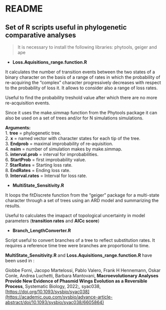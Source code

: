 README
================

## Set of R scripts useful in phylogenetic comparative analyses

> It is necessary to install the following libraries: phytools, geiger
> and ape

  - **Loss.Aquisitions\_range.function.R**

It calculates the number of transition events between the two states of a binary character
on the basis of a range of rates in which the probability of
re-acquiring the “complex” character progressively decreases with
respect to the probability of loss it. It allows to consider also a
range of loss rates.

Useful to find the probability treshold value after which there are no
more re-acquisition events.

Since it uses the make.simmap function from the Phytools package it can
also be used on a set of trees and/or for N simulations simulations.

**Arguments:**  
1\. **tree** = phylogenetic tree.  
2\. **x** = named vector with character states for each tip of the
tree.  
3\. **Endprob** = maximal improbability of re-aquisition.  
4\. **nsim** = number of simulation makes by make.simmap.  
5\. **interval.prob** = interval for improbabilities.  
6\. **StartProb** = first improbability value.  
7\. **StarRates** = Starting loss rate.  
8\. **EndRates** = Ending loss rate.  
9\. **Interval.rates** = Interval for loss rate.

  - **MultiState\_Sensitivity.R**

It loops the fitDiscrete function from the “geiger” package for a
multi-state character through a set of trees using an ARD model and
summarizing the results.

Useful to calculates the imapact of topological uncertainty in model
parameters (**transition rates** and **AICc score**)

   - **Branch\_LengthConverter.R**

Script useful to convert branches of a tree to reflect substitution rates. It requires a reference time tree were branches are proportional to time. 

**MultiState\_Sensitivity.R** and **Loss.Aquisitions\_range.function.R** have been used in :

Giobbe Forni, Jacopo Martelossi, Pablo Valero, Frank H Hennemann, Oskar Conle, Andrea Luchetti, Barbara Mantovani, **Macroevolutionary Analyses Provide New Evidence of Phasmid Wings Evolution as a Reversible Process**, Systematic Biology, 2022;, syac038, [https://doi.org/10.1093/sysbio/syac038](https://academic.oup.com/sysbio/advance-article-abstract/doi/10.1093/sysbio/syac038/6605864)
